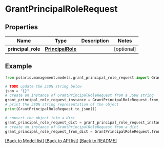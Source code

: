 <!--

 Copyright (c) 2024 Snowflake Computing Inc.
 
 Licensed under the Apache License, Version 2.0 (the "License");
 you may not use this file except in compliance with the License.
 You may obtain a copy of the License at
 
      http://www.apache.org/licenses/LICENSE-2.0
 
 Unless required by applicable law or agreed to in writing, software
 distributed under the License is distributed on an "AS IS" BASIS,
 WITHOUT WARRANTIES OR CONDITIONS OF ANY KIND, either express or implied.
 See the License for the specific language governing permissions and
 limitations under the License.

-->
# GrantPrincipalRoleRequest

## Properties

Name | Type | Description | Notes
------------ | ------------- | ------------- | -------------
**principal_role** | [**PrincipalRole**](PrincipalRole.md) |  | [optional] 

## Example

```python
from polaris.management.models.grant_principal_role_request import GrantPrincipalRoleRequest

# TODO update the JSON string below
json = "{}"
# create an instance of GrantPrincipalRoleRequest from a JSON string
grant_principal_role_request_instance = GrantPrincipalRoleRequest.from_json(json)
# print the JSON string representation of the object
print(GrantPrincipalRoleRequest.to_json())

# convert the object into a dict
grant_principal_role_request_dict = grant_principal_role_request_instance.to_dict()
# create an instance of GrantPrincipalRoleRequest from a dict
grant_principal_role_request_from_dict = GrantPrincipalRoleRequest.from_dict(grant_principal_role_request_dict)
```
[[Back to Model list]](../README.md#documentation-for-models) [[Back to API list]](../README.md#documentation-for-api-endpoints) [[Back to README]](../README.md)


